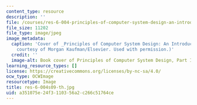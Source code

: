 ```yaml
---
content_type: resource
description: ''
file: /courses/res-6-004-principles-of-computer-system-design-an-introduction-spring-2009/a351075e24f3110356a2c266c51764ce_res-6-004s09-th.jpg
file_size: 11202
file_type: image/jpeg
image_metadata:
  caption: 'Cover of _Principles of Computer System Design: An Introduction_. (Image
    courtesy of Morgan Kaufman/Elsevier. Used with permission.)'
  credit: ''
  image-alt: Book cover of Principles of Computer System Design, Part I.
learning_resource_types: []
license: https://creativecommons.org/licenses/by-nc-sa/4.0/
ocw_type: OCWImage
resourcetype: Image
title: res-6-004s09-th.jpg
uid: a351075e-24f3-1103-56a2-c266c51764ce
---
```

